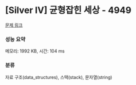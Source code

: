 # [Silver IV] 균형잡힌 세상 - 4949 

[문제 링크](https://www.acmicpc.net/problem/4949) 

### 성능 요약

메모리: 1992 KB, 시간: 104 ms

### 분류

자료 구조(data_structures), 스택(stack), 문자열(string)

